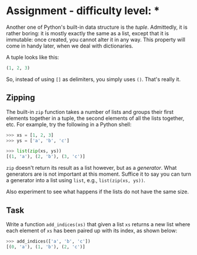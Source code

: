 # Assignment - difficulty level: *

Another one of Python's built-in data structure is the *tuple*.
Admittedly, it is rather boring: it is mostly exactly the same as a list, except that it is immutable: once created, you cannot alter it in any way.
This property will come in handy later, when we deal with dictionaries.

A tuple looks like this:

```python
(1, 2, 3)
```

So, instead of using `[]` as delimiters, you simply uses `()`. That's really it.

## Zipping

The built-in `zip` function takes a number of lists and
groups their first elements together in a tuple, the second elements of all the lists together, etc.
For example, try the following in a Python shell:

```python
>>> xs = [1, 2, 3]
>>> ys = ['a', 'b', 'c']

>>> list(zip(xs, ys))
[(1, 'a'), (2, 'b'), (3, 'c')]
```

`zip` doesn't return its result as a list however, but as a _generator_.
What generators are is not important at this moment.
Suffice it to say you can turn a generator into a list using `list`, e.g., `list(zip(xs, ys))`.

Also experiment to see what happens if the lists do not have the same size.

## Task

Write a function `add_indices(xs)` that given a list `xs` returns a new list where each element of `xs` has been paired up with its index, as shown below:

```python
>>> add_indices(['a', 'b', 'c'])
[(0, 'a'), (1, 'b'), (2, 'c')]
```
